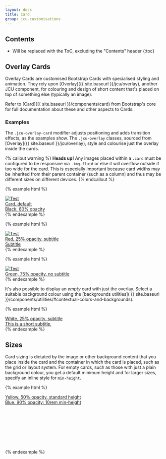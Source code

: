```yaml
---
layout: docs
title: Card
group: jcu-customisations
---
```


## Contents

* Will be replaced with the ToC, excluding the "Contents" header
{:toc}

## Overlay Cards

Overlay Cards are customised Bootstrap Cards with specialised styling and
animation.  They rely upon [Overlay]({{ site.baseurl }}/jcu/overlay), another JCU component, for
colouring and design of short content that's placed on top of something else
(typically an image).

Refer to [Card]({{ site.baseurl }}/components/card) from Bootstrap's core for full
documentation about these and other aspects to Cards.

### Examples

The `.jcu-overlay-card` modifier adjusts positioning and adds transition
effects, as the examples show. The `.jcu-overlay` classes, sourced from
[Overlay]({{ site.baseurl }}/jcu/overlay), style and colourise just the overlay inside the cards.

{% callout warning %}
**Heads up!** Any images placed within a `.card` must be configured to be
responsive via `.img-fluid` or else it will overflow outside if too wide for the
card.  This is especially important because card widths may be inherited from
their parent container (such as a column) and thus may be different sizes on
different devices.
{% endcallout %}

{% example html %}
<div class="card jcu-overlay-card">
  <a href="https://jcu.edu.au">
    <img class="card-img img-fluid" src="../images/card.jpg" alt="Test">
    <div class="card-img-overlay jcu-overlay">
      <div class="card-title">Card, default</div>
      <div class="card-subtitle">Black, 60% opacity</div>
    </div>
  </a>
</div>
{% endexample %}

{% example html %}
<div class="card jcu-overlay-card">
  <a href="https://jcu.edu.au">
    <img class="card-img img-fluid" src="../images/card.jpg" alt="Test">
    <div class="card-img-overlay jcu-overlay jcu-overlay--red-25pc">
      <div class="card-title">Red, 25% opacity, subtitle</div>
      <div class="card-subtitle">Subtitle</div>
    </div>
  </a>
</div>
{% endexample %}

{% example html %}
<div class="card jcu-overlay-card">
  <a href="https://jcu.edu.au">
    <img class="card-img img-fluid" src="../images/card.jpg" alt="Test">
    <div class="card-img-overlay jcu-overlay jcu-overlay--green-75pc">
      <div class="card-title">Green, 75% opacity, no subtitle</div>
    </div>
  </a>
</div>
{% endexample %}

It's also possible to display an *empty* card with just the overlay. Select a
suitable background colour using the [backgrounds utilities](
{{ site.baseurl }}/components/utilities/#contextual-colors-and-backgrounds).

{% example html %}
<div class="card jcu-overlay-card bg-inverse">
  <a href="https://jcu.edu.au">
    <div class="card-img-overlay jcu-overlay jcu-overlay--white-25pc">
      <div class="card-title">White, 25% opacity, subtitle</div>
      <div class="card-subtitle">This is a short subtitle.</div>
    </div>
  </a>
</div>
{% endexample %}

## Sizes

Card sizing is dictated by the image or other background content that you place
inside the card and the container in which the card is placed, such as the
grid or layout system.  For empty cards, such as those with just a plain
background colour, you get a default minimum height and for larger sizes,
specify an inline style for `min-height`.

{% example html %}
<div class="card jcu-overlay-card bg-primary">
  <a href="https://jcu.edu.au">
    <div class="card-img-overlay jcu-overlay jcu-overlay--yellow-50pc">
      <div class="card-title">Yellow, 50% opacity, standard height</div>
    </div>
  </a>
</div>

<div class="card jcu-overlay-card bg-success" style="min-height: 10rem;">
  <a href="https://jcu.edu.au">
    <div class="card-img-overlay jcu-overlay jcu-overlay--blue-90pc">
      <div class="card-title">Blue, 90% opacity; 10rem min-height</div>
    </div>
  </a>
</div>
{% endexample %}
